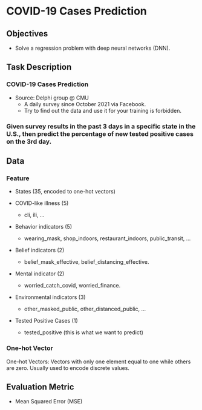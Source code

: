 # COVID-19 Cases Prediction

## Objectives

- Solve a regression problem with deep neural networks (DNN).

## Task Description

### COVID-19 Cases Prediction

- Source: Delphi group @ CMU
  - A daily survey since October 2021 via Facebook.
  - Try to find out the data and use it for your training is forbidden.

### Given survey results in the past 3 days in a specific state in the U.S., then predict the percentage of new tested positive cases on the 3rd day.

## Data

### Feature

- States (35, encoded to one-hot vectors)
- COVID-like illness (5)
  - cli, ili, ...
- Behavior indicators (5)
  - wearing_mask, shop_indoors, restaurant_indoors, public_transit, ...
- Belief indicators (2)
  - belief_mask_effective, belief_distancing_effective.

- Mental indicator (2)
  - worried_catch_covid, worried_finance.
- Environmental indicators (3)
  - other_masked_public, other_distanced_public, ...
- Tested Positive Cases (1)
  - tested_positive (this is what we want to predict)

### One-hot Vector

One-hot Vectors: Vectors with only one element equal to one while others are zero. Usually used to encode discrete values.

## Evaluation Metric

- Mean Squared Error (MSE)
